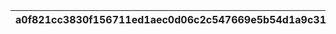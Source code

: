 |a0f821cc3830f156711ed1aec0d06c2c547669e5b54d1a9c31d2ee048a760239|fbc490be68717c3fb4a9e7c94c8f7c1efbb967e940fa0812e0abf4c6a00f0620|71efe64865eeb937850221b7fa086c26b6ae20caad36a31dfe31b03135b397df|c904d2ac02a8160a74c08aab83bc8f346bcdba50e81a512f229a7b0ef57ebcbc|74716939d30911fb13d83fe41102c98ddbeca7882a1530995ad41257f91b1ee6|495411a0fbe16e2df001f44afa06ece6859f3a875b4ed03563e7b5c9e52d7904|e9f1468d32fc5b2317c017c2f728d358be99b9c849eb7e57283688fcc1f5cd3c|0e16fce58fef8c43aab22f493c6cd8208a313088b6ab4925143fb8907d945630|a40646805b45c31a6c10233f705296e31bed28bbd879fee10ab9f05a06fd588d|09ea3fb8fc60fe0b0d6f30cfcc50b75f4097dff84ef71f6209fa5f96ac021145|ef1534cd3fd4e46b426a77628f3a5ae147c06627cc8588b94f8abd96459a4c37|64a0f8a51b4b6a7ca19b44910eb3b9f474ddb4d10b798351e641155974ad4d1c|fe2b73b1126c5fee590184ff7c7a38352ba177c2fef5386dbdcbdd4dd277740a|b8711fd936abdfccdc1efd48ac28e09bbcf1d7fd8f91f75c103e679ef57aeb9b|1bd6305f557e3bba5a96d10d9cf881a17d82053cf6ca043f42f18ef596ac6115|7fc9096a4bcc6402ea03dcd0e6e428d4004ec9a1d644fc94af8d4f813fa5960f|77c91c9589f297ba458fa81dd658f816934cbf62fe95ac54c9682a8948b8697a|6d14962139fa2d806fb6fac392100de318ca0f61074eb1392e096641c546370c|af1a153abbbc505794ef6bcfeedc7bd833552a61cda489443b341e161bdcadb4|13570c76d67d23a5c42a39af9a35b953eddc60fcb57c2ec8488ab8606d5d94c0|efeb103658ca25cd6e499280e9c982bf1b8f2d022d00bcbce879964b7e31b6a7|
| --- | --- | --- | --- | --- | --- | --- | --- | --- | --- | --- | --- | --- | --- | --- | --- | --- | --- | --- | --- | --- |